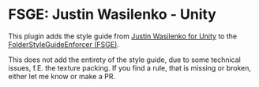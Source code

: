 # FSGE: Justin Wasilenko - Unity

This plugin adds the style guide from  [Justin Wasilenko for Unity](https://github.com/justinwasilenko/Unity-Style-Guide) 
to the [FolderStyleGuideEnforcer (FSGE)](https://github.com/Neintonine/folder-style-guide-enforcer).

This does not add the entirety of the style guide, due to some technical issues, f.E. the texture packing. 
If you find a rule, that is missing or broken, either let me know or make a PR.
